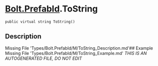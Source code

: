 # [Bolt.PrefabId](Types/Bolt.PrefabId.md).ToString
`public virtual string ToString()`
## Description
Missing File 'Types/Bolt.PrefabId/M/ToString_Description.md'## Example
Missing File 'Types/Bolt.PrefabId/M/ToString_Example.md'
*THIS IS AN AUTOGENERATED FILE, DO NOT EDIT*
